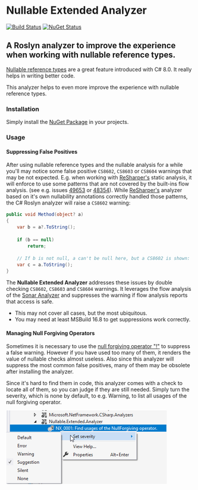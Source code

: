 # Nullable Extended Analyzer 
[![Build Status](https://dev.azure.com/tom-englert/Open%20Source/_apis/build/status/Nullable.Extended.Analyzer?branchName=master)](https://dev.azure.com/tom-englert/Open%20Source/_build/latest?definitionId=39&branchName=master)
[![NuGet Status](https://img.shields.io/nuget/v/Nullable.Extended.Analyzer.svg)](https://www.nuget.org/packages/Nullable.Extended.Analyzer/)

## A Roslyn analyzer to improve the experience when working with nullable reference types.

[Nullable reference types](https://docs.microsoft.com/en-us/dotnet/csharp/nullable-references) 
are a great feature introduced with C# 8.0. It really helps in writing better code.

This analyzer helps to even more improve the experience with nullable reference types.

### Installation

Simply install the [NuGet Package](https://www.nuget.org/packages/Nullable.Extended.Analyzer/) in your projects.

### Usage

#### Suppressing False Positives

After using nullable reference types and the nullable analysis for a while you'll may notice some false positive `CS8602`, `CS8603` or `CS8604` warnings that may be not expected.
E.g. when working with [ReSharper's](https://www.jetbrains.com/resharper/) static analysis, it will enforce to use some 
patterns that are not covered by the built-ins flow analysis. (see e.g. issues [49653](https://github.com/dotnet/roslyn/issues/49653) 
or [48354](https://github.com/dotnet/roslyn/issues/48354)). While [ReSharper's](https://www.jetbrains.com/resharper/) analyzer based on 
it's own nullability annotations correctly handled those patterns, the C# Roslyn analyzer will raise a `CS8602` warning:

```c#
public void Method(object? a) 
{
    var b = a?.ToString();

    if (b == null)
        return;

    // If b is not null, a can't be null here, but a CS8602 is shown:
    var c = a.ToString();
}
``` 

The **Nullable Extended Analyzer** addresses these issues by double checking `CS8602`, `CS8603` and `CS8604` warnings.
It leverages the flow analysis of the [Sonar Analyzer](https://github.com/SonarSource/sonar-dotnet) and suppresses the 
warning if flow analysis reports that access is safe.

- This may not cover all cases, but the most ubiquitous.
- You may need at least MSBuild 16.8 to get suppressions work correctly.

#### Managing Null Forgiving Operators

Sometimes it is necessary to use the [null forgiving operator "!"](https://docs.microsoft.com/en-us/dotnet/csharp/language-reference/operators/null-forgiving) to suppress a false warning.
However if you have used too many of them, it renders the value of nullable checks almost useless.
Also since this analyzer will suppress the most common false positives, many of them may be obsolete after installing the analyzer.

Since it's hard to find them in code, this analyzer comes with a check to locate all of them, so you can judge if they are still needed.
Simply turn the severity, which is none by default, to e.g. Warning, to list all usages of the null forgiving operator.

![image](assets/NX_0001.png)